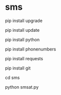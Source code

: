# sms


pip install upgrade

pip install update

pip install python

pip install phonenumbers

pip install requests

pip install git

cd sms

python smsat.py
